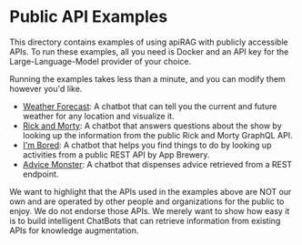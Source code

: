 # Public API Examples

This directory contains examples of using apiRAG with publicly accessible APIs. To run these examples, all you need is Docker and an API key for the Large-Language-Model provider of your choice. 

Running the examples takes less than a minute, and you can modify them however you'd like.

* [Weather Forecast](weather/): A chatbot that can tell you the current and future weather for any location and visualize it.
* [Rick and Morty](rickandmorty/): A chatbot that answers questions about the show by looking up the information from the public Rick and Morty GraphQL API.
* [I'm Bored](activity/): A chatbot that helps you find things to do by looking up activities from a public REST API by App Brewery.
* [Advice Monster](advice/): A chatbot that dispenses advice retrieved from a REST endpoint.

We want to highlight that the APIs used in the examples above are NOT our own and are operated by other people and organizations for the public to enjoy. We do not endorse those APIs. We merely want to show how easy it is to build intelligent ChatBots that can retrieve information from existing APIs for knowledge augmentation.